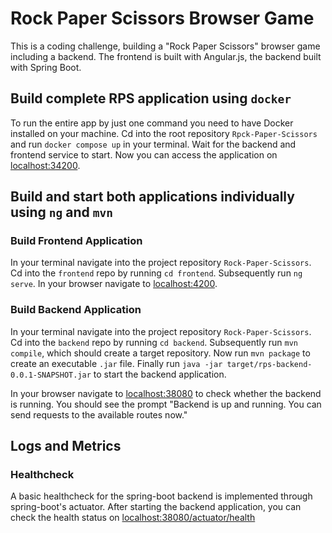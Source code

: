 # Rock Paper Scissors Browser Game

This is a coding challenge, building a "Rock Paper Scissors" browser game including a backend. The frontend is built with Angular.js, the backend built with Spring Boot.

## Build complete RPS application using `docker`

To run the entire app by just one command you need to have Docker installed on your machine.
Cd into the root repository `Rpck-Paper-Scissors` and run `docker compose up` in your terminal. Wait for the backend and frontend service to start. Now you can access the application on [localhost:34200](http://localhost:4200).

## Build and start both applications individually using `ng` and `mvn`

### Build Frontend Application

In your terminal navigate into the project repository `Rock-Paper-Scissors`.
Cd into the `frontend` repo by running `cd frontend`. Subsequently run `ng serve`. In your browser navigate to [localhost:4200](http://localhost:4200/).

### Build Backend Application

In your terminal navigate into the project repository `Rock-Paper-Scissors`.
Cd into the `backend` repo by running `cd backend`. Subsequently run `mvn compile`, which should create a target repository. Now run `mvn package` to create an executable `.jar` file. Finally run `java -jar target/rps-backend-0.0.1-SNAPSHOT.jar` to start the backend application.

In your browser navigate to [localhost:38080](http://localhost:38080/) to check whether the backend is running. You should see the prompt "Backend is up and running. You can send requests to the available routes now."

## Logs and Metrics

### Healthcheck

A basic healthcheck for the spring-boot backend is implemented through spring-boot's actuator. After starting the backend application, you can check the health status on [localhost:38080/actuator/health](http://localhost:38080/actuator/health)
